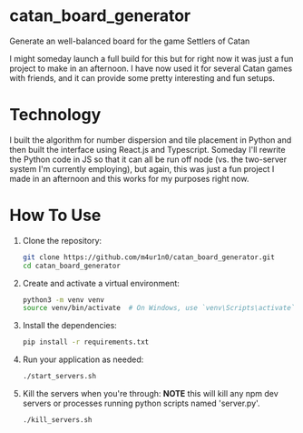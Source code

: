 # catan_board_generator
Generate an well-balanced board for the game Settlers of Catan

I might someday launch a full build for this but for right now it was just a fun project to make in an afternoon. I have now used it for several Catan games with friends, and it can provide some pretty interesting and fun setups.

# Technology
I built the algorithm for number dispersion and tile placement in Python and then built the interface using React.js and Typescript. Someday I'll rewrite the Python code in JS so that it can all be run off node (vs. the two-server system I'm currently employing), but again, this was just a fun project I made in an afternoon and this works for my purposes right now.

# How To Use
1. Clone the repository:

    ```bash
    git clone https://github.com/m4ur1n0/catan_board_generator.git
    cd catan_board_generator
    ```

2. Create and activate a virtual environment:

    ```bash
    python3 -m venv venv
    source venv/bin/activate  # On Windows, use `venv\Scripts\activate`
    ```

3. Install the dependencies:

    ```bash
    pip install -r requirements.txt
    ```

4. Run your application as needed:

    ```bash
    ./start_servers.sh
    ```
    
5. Kill the servers when you're through:
   **NOTE** this will kill any npm dev servers or processes running python scripts named 'server.py'.

    ```bash
    ./kill_servers.sh
    ```
